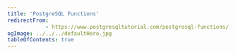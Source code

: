 ```yaml
---
title: 'PostgreSQL Functions'
redirectFrom: 
            - https://www.postgresqltutorial.com/postgresql-functions/
ogImage: ../../../defaultHero.jpg
tableOfContents: true
---
```

<!-- wp:shortcode -->

<!-- /wp:shortcode -->
